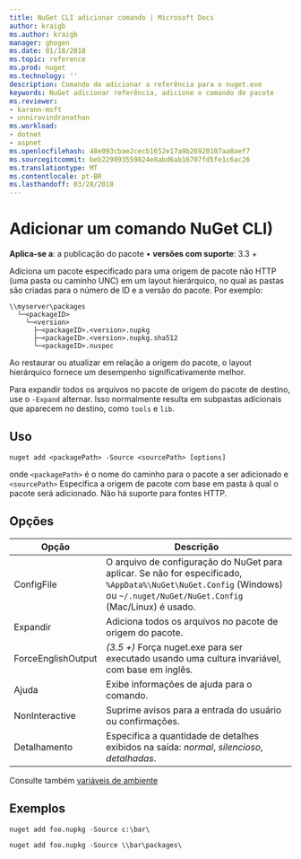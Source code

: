 ```yaml
---
title: NuGet CLI adicionar comando | Microsoft Docs
author: kraigb
ms.author: kraigb
manager: ghogen
ms.date: 01/18/2018
ms.topic: reference
ms.prod: nuget
ms.technology: ''
description: Comando de adicionar a referência para o nuget.exe
keywords: NuGet adicionar referência, adicione o comando de pacote
ms.reviewer:
- karann-msft
- unniravindranathan
ms.workload:
- dotnet
- aspnet
ms.openlocfilehash: 48e093cbae2cecb1652e17a9b26920107aa8aef7
ms.sourcegitcommit: beb229893559824e8abd6ab16707fd5fe1c6ac26
ms.translationtype: MT
ms.contentlocale: pt-BR
ms.lasthandoff: 03/28/2018
---
```

# <a name="add-command-nuget-cli"></a>Adicionar um comando NuGet CLI)

**Aplica-se a**: a publicação do pacote &bullet; **versões com suporte**: 3.3 +

Adiciona um pacote especificado para uma origem de pacote não HTTP (uma pasta ou caminho UNC) em um layout hierárquico, no qual as pastas são criadas para o número de ID e a versão do pacote. Por exemplo:

    \\myserver\packages
      └─<packageID>
        └─<version>
          ├─<packageID>.<version>.nupkg
          ├─<packageID>.<version>.nupkg.sha512
          └─<packageID>.nuspec

Ao restaurar ou atualizar em relação a origem do pacote, o layout hierárquico fornece um desempenho significativamente melhor.

Para expandir todos os arquivos no pacote de origem do pacote de destino, use o `-Expand` alternar. Isso normalmente resulta em subpastas adicionais que aparecem no destino, como `tools` e `lib`.

## <a name="usage"></a>Uso

```cli
nuget add <packagePath> -Source <sourcePath> [options]
```

onde `<packagePath>` é o nome do caminho para o pacote a ser adicionado e `<sourcePath>` Especifica a origem de pacote com base em pasta à qual o pacote será adicionado. Não há suporte para fontes HTTP.

## <a name="options"></a>Opções

| Opção | Descrição |
| --- | --- |
| ConfigFile | O arquivo de configuração do NuGet para aplicar. Se não for especificado, `%AppData%\NuGet\NuGet.Config` (Windows) ou `~/.nuget/NuGet/NuGet.Config` (Mac/Linux) é usado.|
| Expandir | Adiciona todos os arquivos no pacote de origem do pacote. |
| ForceEnglishOutput | *(3.5 +)*  Força nuget.exe para ser executado usando uma cultura invariável, com base em inglês. |
| Ajuda | Exibe informações de ajuda para o comando. |
| NonInteractive | Suprime avisos para a entrada do usuário ou confirmações. |
| Detalhamento | Especifica a quantidade de detalhes exibidos na saída: *normal*, *silencioso*, *detalhadas*. |

Consulte também [variáveis de ambiente](cli-ref-environment-variables.md)

## <a name="examples"></a>Exemplos

```cli
nuget add foo.nupkg -Source c:\bar\

nuget add foo.nupkg -Source \\bar\packages\
```
